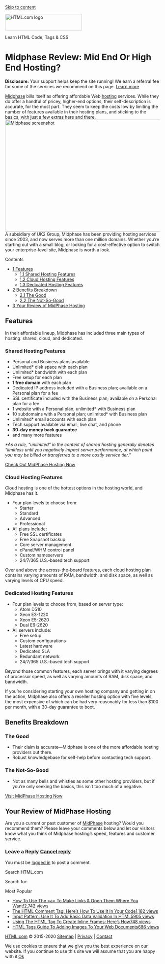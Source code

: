 <a href="#site-main" class="skip-link screen-reader-text">Skip to content</a>

<img src="https://html.com/wp-content/uploads/html-com-logo.png" alt="HTML.com logo" class="custom-logo sp-no-webp" srcset="https://html.com/wp-content/uploads/html-com-logo.png" width="250" height="53" />

[](https://html.com/)

Learn HTML Code, Tags & CSS





Midphase Review: Mid End Or High End Hosting?
=============================================

**Disclosure:** Your support helps keep the site running! We earn a referral fee for some of the services we recommend on this page. [Learn more](https://html.com/disclosure/)

[Midphase](https://html.com/go/midphase/) bills itself as offering affordable Web [hosting](https://html.com/web-hosting/) services. While they do offer a handful of pricey, higher-end options, their self-description is accurate, for the most part. They seem to keep the costs low by limiting the number of features available in their hosting plans, and sticking to the basics, with just a few extras here and there.  
<img src="https://html.com/wp-content/uploads/screenshot_midphase-1024x464.png" alt="Midphase screenshot" class="alignleft size-large wp-image-7611 sp-no-webp" sizes="(max-width: 800px) 100vw, 800px" srcset="https://html.com/wp-content/uploads/screenshot_midphase-1024x464.png 1024w, https://html.com/wp-content/uploads/screenshot_midphase-300x136.png 300w, https://html.com/wp-content/uploads/screenshot_midphase-768x348.png 768w, https://html.com/wp-content/uploads/screenshot_midphase.png 1332w" width="800" height="363" />  
A subsidiary of UK2 Group, Midphase has been providing hosting services since 2003, and now serves more than one million domains. Whether you’re starting out with a small blog, or looking for a cost-effective option to switch your enterprise-level site, Midphase is worth a look.  

Contents

-   [<span class="toc_number toc_depth_1">1</span> Features](#Features)
    -   [<span class="toc_number toc_depth_2">1.1</span> Shared Hosting Features](#Shared_Hosting_Features)
    -   [<span class="toc_number toc_depth_2">1.2</span> Cloud Hosting Features](#Cloud_Hosting_Features)
    -   [<span class="toc_number toc_depth_2">1.3</span> Dedicated Hosting Features](#Dedicated_Hosting_Features)
-   [<span class="toc_number toc_depth_1">2</span> Benefits Breakdown](#Benefits_Breakdown)
    -   [<span class="toc_number toc_depth_2">2.1</span> The Good](#The_Good)
    -   [<span class="toc_number toc_depth_2">2.2</span> The Not-So-Good](#The_Not-So-Good)
-   [<span class="toc_number toc_depth_1">3</span> Your Review of MidPhase Hosting](#Your_Review_of_MidPhase_Hosting)

<span id="Features">Features</span>
-----------------------------------

In their affordable lineup, Midphase has included three main types of hosting: shared, cloud, and dedicated.

### <span id="Shared_Hosting_Features">Shared Hosting Features</span>

-   Personal and Business plans available
-   Unlimited\* disk space with each plan
-   Unlimited\* bandwidth with each plan
-   Free setup for each plan
-   **1 free domain** with each plan
-   Dedicated IP address included with a Business plan; available on a Personal plan for a fee
-   SSL certificate included with the Business plan; available on a Personal plan for a fee
-   1 website with a Personal plan; unlimited\* with Business plan
-   10 subdomains with a Personal plan; unlimited\* with Business plan
-   Unlimited\* email accounts with each plan
-   Tech support available via email, live chat, and phone
-   **30-day money back guarantee**
-   and many more features

*\*As a rule, “unlimited” in the context of shared hosting generally denotes “limitless until you negatively impact server performance, at which point you may be billed or transferred to a more costly service tier.”*

<a href="https://html.com/go/midphase/" class="button-cta">Check Out MidPhase Hosting Now</a>

### <span id="Cloud_Hosting_Features">Cloud Hosting Features</span>

Cloud hosting is one of the hottest options in the hosting world, and Midphase has it.

-   Four plan levels to choose from:
    -   Starter
    -   Standard
    -   Advanced
    -   Professional
-   All plans include:
    -   Free SSL certificates
    -   Free Snapshot backup
    -   Core server management
    -   cPanel/WHM control panel
    -   Custom nameservers
    -   24/7/365 U.S.-based tech support

Over and above the across-the-board features, each cloud hosting plan contains varying amounts of RAM, bandwidth, and disk space, as well as varying levels of CPU speed.

### <span id="Dedicated_Hosting_Features">Dedicated Hosting Features</span>

-   Four plan levels to choose from, based on server type:
    -   Atom D510
    -   Xeon E3-1220
    -   Xeon E5-2620
    -   Dual E6-2620
-   All servers include:
    -   Free setup
    -   Custom configurations
    -   Latest hardware
    -   Dedicated SLA
    -   Redundant network
    -   24/7/365 U.S.-based tech support

Beyond those common features, each server brings with it varying degrees of processor speed, as well as varying amounts of RAM, disk space, and bandwidth.

If you’re considering starting your own hosting company and getting in on the action, Midphase also offers a reseller hosting option with five levels, the most expensive of which can be had very reasonably for less than $100 per month, with a 30-day guarantee to boot.

<span id="Benefits_Breakdown">Benefits Breakdown</span>
-------------------------------------------------------

### <span id="The_Good">The Good</span>

-   Their claim is accurate—Midphase is one of the more affordable hosting providers out there.
-   Robust knowledgebase for self-help before contacting tech support.

### <span id="The_Not-So-Good">The Not-So-Good</span>

-   Not as many bells and whistles as some other hosting providers, but if you’re only seeking the basics, this isn’t too much of a negative.

<a href="https://html.com/go/midphase/" class="button-cta">Visit MidPhase Hosting Now</a>

<span id="Your_Review_of_MidPhase_Hosting">Your Review of MidPhase Hosting</span>
---------------------------------------------------------------------------------

Are you a current or past customer of [MidPhase](https://html.com/go/midphase/) hosting? Would you recommend them? Please leave your comments below and let our visitors know what you think of Midphase hosting’s speed, features and customer service.

<span id="tho-end-content" style="display: block; visibility: hidden;"></span>

### Leave a Reply <span class="small"><a href="https://html.com/web-hosting/midphase/#respond" id="cancel-comment-reply-link">Cancel reply</a></span>

You must be [logged in](https://html.com/wp-login.php?redirect_to=https%3A%2F%2Fhtml.com%2Fweb-hosting%2Fmidphase%2F) to post a comment.

Search HTML.com

<span class="screen-reader-text">Search for:</span>

Most Popular

-   <a href="https://html.com/attributes/a-target/" class="popular_posts_bars_link">How To Use The &lt;a&gt; To Make Links &amp; Open Them Where You Want!</a><span class="popular_posts_bars_comment_count_hold"><a href="https://html.com/attributes/a-target/#comments" class="popular_posts_bars_comment_count">2,742 views</a><span class="popular_posts_bars_comment_count_triangle"></span></span>
-   <a href="https://html.com/tags/comment-tag/" class="popular_posts_bars_link">The HTML Comment Tag: Here’s How To Use It In Your Code</a><span class="popular_posts_bars_comment_count_hold"><a href="https://html.com/tags/comment-tag/#comments" class="popular_posts_bars_comment_count">1,182 views</a><span class="popular_posts_bars_comment_count_triangle"></span></span>
-   <a href="https://html.com/attributes/input-pattern/" class="popular_posts_bars_link">Input Pattern: Use It To Add Basic Data Validation In HTML5</a><span class="popular_posts_bars_comment_count_hold"><a href="https://html.com/attributes/input-pattern/#comments" class="popular_posts_bars_comment_count">905 views</a><span class="popular_posts_bars_comment_count_triangle"></span></span>
-   <a href="https://html.com/tags/iframe/" class="popular_posts_bars_link">Using The HTML Tag To Create Inline Frames: Here’s How</a><span class="popular_posts_bars_comment_count_hold"><a href="https://html.com/tags/iframe/#comments" class="popular_posts_bars_comment_count">748 views</a><span class="popular_posts_bars_comment_count_triangle"></span></span>
-   <a href="https://html.com/tags/img/" class="popular_posts_bars_link">HTML Tags Guide To Adding Images To Your Web Documents</a><span class="popular_posts_bars_comment_count_hold"><a href="https://html.com/tags/img/#comments" class="popular_posts_bars_comment_count">686 views</a><span class="popular_posts_bars_comment_count_triangle"></span></span>

[HTML.com](https://html.com/) © 2015-2020 [Sitemap](https://html.com/sitemap/) | [Privacy](https://html.com/privacy/) | [Contact](https://html.com/contact/)

<span id="cn-notice-text" class="cn-text-container">We use cookies to ensure that we give you the best experience on our website. If you continue to use this site we will assume that you are happy with it.</span><span id="cn-notice-buttons" class="cn-buttons-container"><a href="#" id="cn-accept-cookie" class="cn-set-cookie cn-button bootstrap button">Ok</a></span><a href="javascript:void(0);" id="cn-close-notice" class="cn-close-icon"></a>

